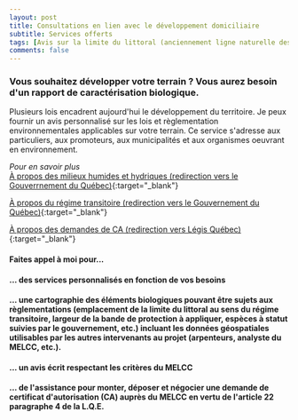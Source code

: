 ```yaml
---
layout: post
title: Consultations en lien avec le développement domiciliaire 
subtitle: Services offerts
tags: [Avis sur la limite du littoral (anciennement ligne naturelle des hautes eaux), Caractérisation biologique conforme aux normes du MELCC, Demande de certification d'autorisation en vertu de l'article 22 paragraphe 4 de la L.Q.E.]
comments: false
---
```


### Vous souhaitez développer votre terrain ? Vous aurez besoin d'un rapport de caractérisation biologique.

Plusieurs lois encadrent aujourd'hui le développement du territoire. Je peux fournir un avis personnalisé sur les lois et règlementation environnementales applicables sur votre terrain. Ce service s'adresse aux particuliers, aux promoteurs, aux municipalités et aux organismes oeuvrant en environnement.

*Pour en savoir plus*  
[À propos des milieux humides et hydriques (redirection vers le Gouverrnement du Québec)](https://www.environnement.gouv.qc.ca/eau/rives/milieuxhumides.htm){:target="_blank"}

[À propos du régime transitoire (redirection vers le Gouvernement du Québec)](https://www.quebec.ca/gouvernement/politiques-orientations/plan-de-protection-du-territoire-face-aux-inondations/gestion-rives-littoral-zones-inondables/projet-regime-transitoire-gestion-zones-inondables-rives-littoral){:target="_blank"}

[À propos des demandes de CA (redirection vers Légis Québec)](https://www.legisquebec.gouv.qc.ca/fr/version/lc/Q-2?code=se:22&historique=20221111#20221111){:target="_blank"}

#### Faites appel à moi pour... 
#### ... des services personnalisés en fonction de vos besoins
#### ... une cartographie des éléments biologiques pouvant être sujets aux règlementations (emplacement de la limite du littoral au sens du régime transitoire, largeur de la bande de protection à appliquer, espèces à statut suivies par le gouvernement, etc.) incluant les données géospatiales utilisables par les autres intervenants au projet (arpenteurs, analyste du MELCC, etc.).
#### ... un avis écrit respectant les critères du MELCC
#### ... de l'assistance pour monter, déposer et négocier une demande de certificat d'autorisation (CA) auprès du MELCC en vertu de l'article 22 paragraphe 4 de la L.Q.E.
